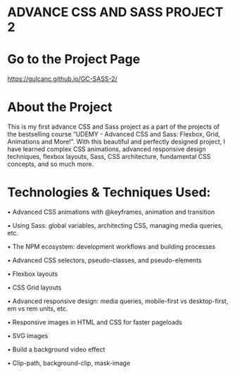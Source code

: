 
# ADVANCE CSS AND SASS PROJECT 2
# Go to the Project Page
https://gulcanc.github.io/GC-SASS-2/

# About the Project
This is my first advance CSS and Sass project as a part of the projects of the bestselling course “UDEMY - Advanced CSS and Sass: Flexbox, Grid, Animations and More!”. With this beautiful and perfectly designed project, I have learned complex CSS animations, advanced responsive design techniques, flexbox layouts, Sass, CSS architecture, fundamental CSS concepts, and so much more.

# Technologies & Techniques Used:
• Advanced CSS animations with @keyframes, animation and transition

• Using Sass: global variables, architecting CSS, managing media queries, etc.

• The NPM ecosystem: development workflows and building processes

• Advanced CSS selectors, pseudo-classes, and pseudo-elements

• Flexbox layouts

• CSS Grid layouts

• Advanced responsive design: media queries, mobile-first vs desktop-first, em vs rem units, etc.

• Responsive images in HTML and CSS for faster pageloads

• SVG images

• Build a background video effect

• Clip-path, background-clip, mask-image
